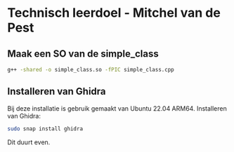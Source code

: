 # Technisch leerdoel - Mitchel van de Pest
## Maak een SO van de simple_class
```bash
g++ -shared -o simple_class.so -fPIC simple_class.cpp
```

## Installeren van Ghidra
Bij deze installatie is gebruik gemaakt van Ubuntu 22.04 ARM64.
Installeren van Ghidra:
```bash
sudo snap install ghidra
```
Dit duurt even.


